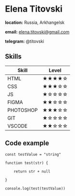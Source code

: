# Elena Titovski


**location:** Russia, Arkhangelsk


**email:** elena.titovski@gmail.com


**telegram:** @titovski

## Skills

Skill | Level
------|:----:
HTML  | ★★★★☆
CSS   | ★★★☆☆
JS    | ★☆☆☆☆
FIGMA | ★★☆☆☆
PHOTOSHOP|★★★☆☆
GIT   |  ★☆☆☆☆
VSCODE| ★★☆☆☆

## Code example 

```
const testValue = "string"

function test(str) {

    return str + null

}

console.log(test(testValue))
```

